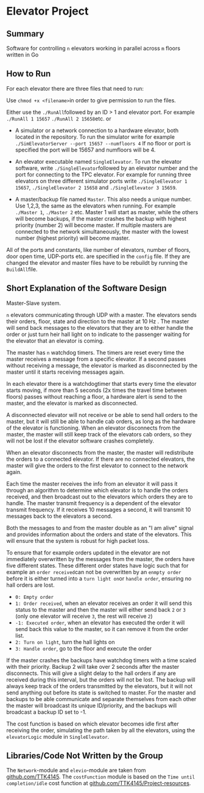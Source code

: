 Elevator Project
================


Summary
-------
Software for controlling `n` elevators working in parallel across `m` floors written in Go

How to Run 
-----------------
For each elevator there are three files that need to run:

Use `chmod +x <filename>`in order to give permission to run the files.

Either use the `./RunAll`followed by an ID > 1 and elevator port. For example
`./RunAll 1 15657`
`./RunAll 2 15658`etc. or

- A simulator or a network connection to a hardware elevator, both located in the repository. To run the simulator write for example `./SimElevatorServer --port 15657 --numfloors 4` If no floor or port is specified the port will be 15657 and numfloors will be 4. 

- An elevator executable named `SingleElevator`. To run the elevator software, write `./SingleElevator`followed by an elevator number and the port for connecting to the TPC elevator. For example for running three elevators on three different simulator ports write `./SingleElevator 1 15657`, `./SingleElevator 2 15658` and `./SingleElevator 3 15659`. 

- A master/backup file named `Master`. This also needs a unique number. Use 1,2,3, the same as the elevators when running. For example `./Master 1`, `./Master 2` etc. Master 1 will start as master, while the others will become backups, if the master crashes the backup with highest priority (number 2) will become master. If multiple masters are connected to the network simultaneously, the master with the lowest number (highest priority) will become master. 

All of the ports and constants, like number of elevators, number of floors, door open time, UDP-ports etc. are specified in the `config` file. If they are changed the elevator and master files have to be rebuildt by running the `BuildAll`file. 


Short Explanation of the Software Design
----------------------------------------

Master-Slave system. 

`n` elevators communicating through UDP with a master. The elevators sends their orders, floor, state and direction to the master at 10 Hz . The master will send back messages to the elevators that they are to either handle the order or just turn heir hall light on to indicate to the passenger waiting for the elevator that an elevator is coming. 

The master has `n` watchdog timers. The timers are reset every time the master receives a message from a specific elevator. If a second passes without receiving a message, the elevator is marked as disconnected by the master until it starts receiving messages again. 

In each elevator there is a watchdogtimer that starts every time the elevator starts moving, if more than 5 seconds (2x times the travel time between floors) passes without reaching a floor, a hardware alert is send to the master, and the elevator is marked as disconnected. 

A disconnected elevator will not receive or be able to send hall orders to the master, but it will still be able to handle cab orders, as long as the hardware of the elevator is functioning. 
When an elevator disconnects from the master, the master will still keep track of the elevators cab orders, so they will not be lost if the elevator software crashes completely. 

When an elevator disconnects from the master, the master will redistribute the orders to a connected elevator. If there are no connected elevators, the master will give the orders to the first elevator to connect to the network again.

Each time the master receives the info from an elevator it will pass it through an algorithm to determine which elevator is to handle the orders received, and then broadcast out to the elevators which orders they are to handle. The master transmit frequency is a dependent of the elevator transmit frequency. If it receives 10 messages a second, it will transmit 10 messages back to the elevators a second. 

Both the messages to and from the master double as an "I am alive" signal and provides information about the orders and state of the elevators. This will ensure that the system is robust for high packet loss. 

To ensure that for example orders updated in the elevator are not immediately overwritten by the messages from the master, the orders have five different states. These different order states have logic such that for example an `order received`can not be overwritten by an `enmpty order` before it is either turned into a `turn light on`or `handle order`, ensuring no hall orders are lost.

- `0: Empty order` 
- `1: Order received`, when an elevator receives an order it will send this status to the master and then the master will either send back `2` or `3` (only one elevator will receive `3`, the rest will receive `2`)
- `-1: Executed order`, when an elevator has executed the order it will send back this value to the master, so it can remove it from the order list. 
- `2: Turn on light`, turn the hall lights on 
- `3: Handle order`, go to the floor and execute the order

 
If the master crashes the backups have watchdog timers with a time scaled with their priority. Backup 2 will take over 2 seconds after the master disconnects. This will give a slight delay to the hall orders if any are received during this interval, but the orders will not be lost. The backup will always keep track of the orders transmitted by the elevators, but it will not send anything out before its state is switched to master. For the master and backups to be able communicate and separate themselves from each other the master will broadcast its unique ID/priority, and the backups will broadcast a backup ID set to -1. 

The cost function is based on which elevator becomes idle first after receiving the order, simulating the path taken by all the elevators, using the `elevatorLogic` module in `SingleElevator`. 


Libraries/Code Not Written by the Group
---------------------------------------
The `Network`-module and `elevio`-module are taken from [github.com/TTK4145](https://github.com/TTK4145). The `costFunction` module is based on the `Time until completion/idle` cost function at [github.com/TTK4145/Project-resources](https://github.com/TTK4145/Project-resources). 
